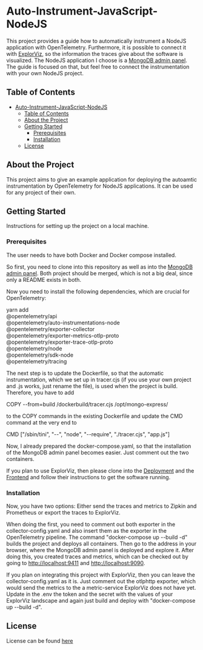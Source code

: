 #  Auto-Instrument-JavaScript-NodeJS

This project provides a guide how to automatically instrument a NodeJS application with OpenTelemetry. Furthermore, it is possible to connect it with [ExplorViz](https://github.com/explorviz), so the information the traces give about the software is visualized. The NodeJS application I choose is a [MongoDB admin panel](https://github.com/mongo-express/mongo-express/tree/master). The guide is focused on that, but feel free to connect the instrumentation with your own NodeJS project.

## Table of Contents

- [Auto-Instrument-JavaScript-NodeJS](#Auto-Instrument-JavaScript-NodeJS)
  - [Table of Contents](#table-of-contents)
  - [About the Project](#about-the-project)
  - [Getting Started](#getting-started)
    - [Prerequisites](#prerequisites)
    - [Installation](#installation)
  - [License](#license)

## About the Project

This project aims to give an example application for deploying the autoamtic instrumentation by OpenTelemetry for NodeJS applications. It can be used for any project of their own.  

## Getting Started

Instructions for setting up the project on a local machine.

### Prerequisites

The user needs to have both Docker and Docker compose installed.

So first, you need to clone into this repository as well as into the [MongoDB admin panel](https://github.com/mongo-express/mongo-express/tree/master). Both project should be merged, which is not a big deal, since only a README exists in both.

Now you need to install the following dependencies, which are crucial for OpenTelemetry:

yarn add \
  @opentelemetry/api \
  @opentelemetry/auto-instrumentations-node \
  @opentelemetry/exporter-collector \
  @opentelemetry/exporter-metrics-otlp-proto \
  @opentelemetry/exporter-trace-otlp-proto \
  @opentelemetry/node \
  @opentelemetry/sdk-node \
  @opentelemetry/tracing

The next step is to update the Dockerfile, so that the automatic instrumentation, which we set up in tracer.cjs (if you use your own project and .js works, just rename the file), is used when the project is build. Therefore, you have to add 

COPY --from=build /dockerbuild/tracer.cjs /opt/mongo-express/ 

to the COPY commands in the existing Dockerfile and update the CMD command at the very end to 

CMD ["/sbin/tini", "--", "node", "--require", "./tracer.cjs", "app.js"]

Now, I already prepared the docker-compose.yaml, so that the installation of the MongoDB admin panel becomes easier. Just comment out the two containers.

If you plan to use ExplorViz, then please clone into the [Deployment](https://github.com/ExplorViz/deployment) and the [Frontend](https://github.com/ExplorViz/frontend) and follow their instructions to get the software running. 

### Installation

Now, you have two options: Either send the traces and metrics to Zipkin and Prometheus or export the traces to ExplorViz. 

When doing the first, you need to comment out both exporter in the collector-config.yaml and also insert them as the exporter in the OpenTelemetry pipeline. The command "docker-compose up --build -d" builds the project and deploys all containers. Then go to the address in your browser, where the MongoDB admin panel is deployed and explore it. After doing this, you created traces and metrics, which can be checked out by going to [http://localhost:9411](http://localhost:9411) and [http://localhost:9090](http://localhost:9090). 

If you plan on integrating this project with ExplorViz, then you can leave the collector-config.yaml as it is. Just comment out the otlphttp exporter, which would send the metrics to the a metric-service ExplorViz does not have yet. Update in the .env the token and the secret with the values of your ExplorViz landscape and again just build and deploy with "docker-compose up --build -d". 

## License

License can be found [here](/LICENSE)

